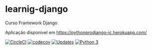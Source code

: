# learnig-django
Curso Framework Django 

Aplicação disponivel em https://pythonprodjango-ic.herokuapp.com/

[![CircleCI](https://circleci.com/gh/igoraserpac/learning-django/tree/main.svg?style=svg)](https://circleci.com/gh/igoraserpac/learning-django/tree/main)
[![codecov](https://codecov.io/gh/igoraserpac/learning-django/branch/main/graph/badge.svg?token=PE2Z6WHRLA)](https://codecov.io/gh/igoraserpac/learning-django)
[![Updates](https://pyup.io/repos/github/igoraserpac/learnig-django/shield.svg)](https://pyup.io/repos/github/igoraserpac/learnig-django/)
[![Python 3](https://pyup.io/repos/github/igoraserpac/learnig-django/python-3-shield.svg)](https://pyup.io/repos/github/igoraserpac/learnig-django/)

